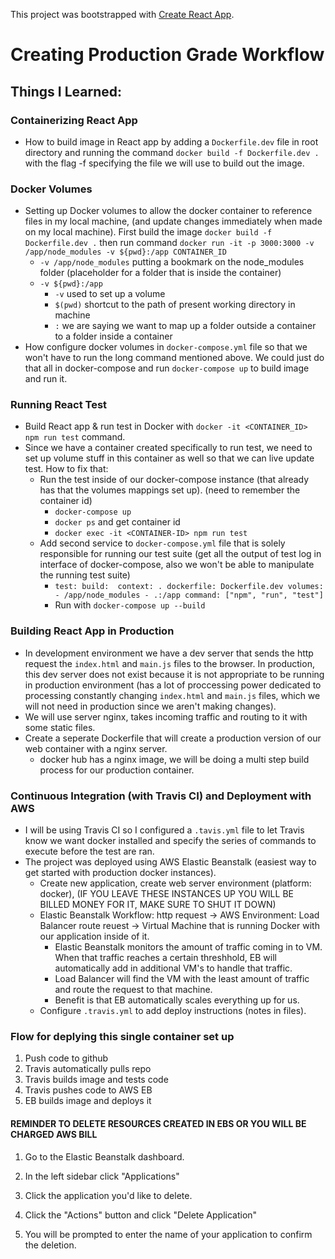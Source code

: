 This project was bootstrapped with [Create React App](https://github.com/facebook/create-react-app).

# Creating Production Grade Workflow

## Things I Learned:
### Containerizing React App
- How to build image in React app by adding a `Dockerfile.dev` file in root directory and running the command `docker build -f Dockerfile.dev .` with the flag -f specifying the file we will use to build out the image.


### Docker Volumes
- Setting up Docker volumes to allow the docker container to reference files in my local machine, (and update changes immediately when made on my local machine). First build the image `docker build -f Dockerfile.dev .` then run command `docker run -it -p 3000:3000 -v /app/node_modules -v ${pwd}:/app CONTAINER_ID`
    - `-v /app/node_modules` putting a bookmark on the node_modules folder (placeholder for a folder that is inside the container)
    - `-v ${pwd}:/app`
        - `-v` used to set up a volume
        - `$(pwd)` shortcut to the path of present working directory in machine
        - `:` we are saying we want to map up a folder outside a container to a folder inside a container
- How configure docker volumes in `docker-compose.yml` file so that we won't have to run the long command mentioned above. We could just do that all in docker-compose and run `docker-compose up` to build image and run it.


### Running React Test
- Build React app & run test in Docker with `docker -it <CONTAINER_ID> npm run test` command.
- Since we have a container created specifically to run test, we need to set up volume stuff in this container as well so that we can live update test. How to fix that:
    - Run the test inside of our docker-compose instance (that already has that the volumes mappings set up). (need to remember the container id)
        - `docker-compose up`
        - `docker ps` and get container id
        - `docker exec -it <CONTAINER-ID> npm run test`
    - Add second service to `docker-compose.yml` file that is solely responsible for running our test suite (get all the output of test log in interface of docker-compose, also we won't be able to manipulate the running test suite)
        - `test:
               build: 
                   context: .
                   dockerfile: Dockerfile.dev
               volumes:
                   - /app/node_modules
                   - .:/app
               command: ["npm", "run", "test"]`
        - Run with `docker-compose up --build`

### Building React App in Production
- In development environment we have a dev server that sends the http request the `index.html` and `main.js` files to the browser. In production, this dev server does not exist because it is not appropriate to be running in production environment (has a lot of proccessing power dedicated to processing constantly changing `index.html` and `main.js` files, which we will not need in production since we aren't making changes).
- We will use server nginx, takes incoming traffic and routing to it with some static files. 
- Create a seperate Dockerfile that will create a production version of our web container with a nginx server.
    - docker hub has a nginx image, we will be doing a multi step build process for our production container.

### Continuous Integration (with Travis CI) and Deployment with AWS
- I will be using Travis CI so I configured a `.tavis.yml` file to let Travis know we want docker installed and specify the series of commands to execute before the test are ran.
- The project was deployed using AWS Elastic Beanstalk (easiest way to get started with production docker instances). 
    - Create new application, create web server environment (platform: docker), (IF YOU LEAVE THESE INSTANCES UP YOU WILL BE BILLED MONEY FOR IT, MAKE SURE TO SHUT IT DOWN)
    - Elastic Beanstalk Workflow: http request -> AWS Environment: Load Balancer route reuest -> Virtual Machine that is running Docker with our application inside of it.
        - Elastic Beanstalk monitors the amount of traffic coming in to VM. When that traffic reaches a certain threshhold, EB will automatically add in additional VM's to handle that traffic. 
        - Load Balancer will find the VM with the least amount of traffic and route the request to that machine.
        - Benefit is that EB automatically scales everything up for us.
    - Configure `.travis.yml` to add deploy instructions (notes in files).

### Flow for deplying this single container set up
1. Push code to github
2. Travis automatically pulls repo
3. Travis builds image and tests code
4. Travis pushes code to AWS EB
5. EB builds image and deploys it



#### REMINDER TO DELETE RESOURCES CREATED IN EBS OR YOU WILL BE CHARGED AWS BILL
1. Go to the Elastic Beanstalk dashboard.

2. In the left sidebar click "Applications"

3. Click the application you'd like to delete.

4. Click the "Actions" button and click "Delete Application"

5. You will be prompted to enter the name of your application to confirm the deletion.